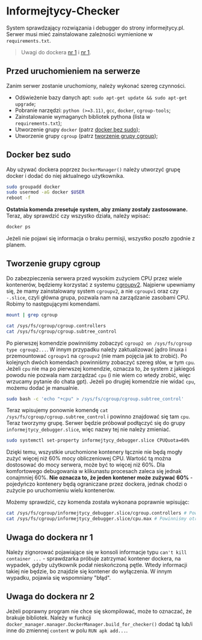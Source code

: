 # Informejtycy-Checker

System sprawdzający rozwiązania i debugger do strony informejtycy.pl. Serwer musi mieć zainstalowane zależności wymienione w `requirements.txt`.

> Uwagi do dockera [nr 1](#Uwaga-do-dockera-nr-1) i [nr 1](#Uwaga-do-dockera-nr-2).

## Przed uruchomieniem na serwerze

Zanim serwer zostanie uruchomiony, należy wykonać szereg czynności.

- Odświeżenie bazy danych apt: `sudo apt-get update && sudo apt-get upgrade`;
- Pobranie narzędzi: `python (>=3.11)`, `gcc`, `docker`, `cgroup-tools`;
- Zainstalowanie wymaganych bibliotek pythona (lista w `requirements.txt`);
- Utworzenie grupy `docker` (patrz [docker bez sudo](#Docker-bez-sudo));
- Utworzenie grupy `cgroup` (patrz [tworzenie grupy cgroup](#Tworzenie-grupy-cgroup));

## Docker bez sudo <a name="Docker-bez-sudo"></a>

Aby używać dockera poprzez `DockerManager()` należy utworzyć grupę docker i dodać do niej aktualnego użytkownika.

```bash
sudo groupadd docker
sudo usermod -aG docker $USER
reboot -f
```

**Ostatnia komenda zresetuje system, aby zmiany zostały zastosowane.** Teraz, aby sprawdzić czy wszystko działa, należy wpisać:

```bash
docker ps
```

Jeżeli nie pojawi się informacja o braku permisji, wszystko poszło zgodnie z planem.

## Tworzenie grupy cgroup <a name="Tworzenie-grupy-cgroup"></a>

Do zabezpieczenia serwera przed wysokim zużyciem CPU przez wiele kontenerów, będziemy korzystać z systemu [cgroupv2](https://www.kernel.org/doc/html/latest/admin-guide/cgroup-v2.html). Najpierw upewniamy się, że mamy zainstalowany system `cgroupv2`, a nie `cgroupv1` oraz czy `-.slice`, czyli główna grupa, pozwala nam na zarządzanie zasobami CPU. Robimy to następującymi komendami.

```bash
mount | grep cgroup

cat /sys/fs/cgroup/cgroup.controllers
cat /sys/fs/cgroup/cgroup.subtree_control
```

Po pierwszej komendzie powinniśmy zobaczyć `cgroup2 on /sys/fs/cgroup type cgroup2...`. W innym przypadku należy zaktualizować jądro linuxa i przemountować `cgroupv1` na `cgroupv2` (nie mam pojęcia jak to zrobić). Po kolejnych dwóch komendach powinniśmy zobaczyć szereg słów, w tym `cpu`. Jeżeli `cpu` nie ma po pierwszej komendzie, oznacza to, że system z jakiegoś powodu nie pozwala nam zarządzać `cpu` (i nie wiem co wtedy zrobić, więc wrzucamy pytanie do chata gpt). Jeżeli po drugiej komendzie nie widać `cpu`, możemu dodać je manualnie.

```bash
sudo bash -c 'echo "+cpu" > /sys/fs/cgroup/cgroup.subtree_control'
```

Teraz wpisujemy ponownie komendę `cat /sys/fs/cgroup/cgroup.subtree_control` i powinno znajdować się tam `cpu`. Teraz tworzymy grupę. Serwer będzie próbował podłączyć się do grupy `informejtycy_debugger.slice`, więc nazwy tej nie należy zmieniać.

```bash
sudo systemctl set-property informejtycy_debugger.slice CPUQuota=60%
```

Dzięki temu, wszystkie uruchomione kontenery łącznie nie będą mogły zużyć więcej niż 60% mocy obliczeniowej CPU. Wartość tą można dostosować do mocy serwera, może być to więcej niż 60%. Dla komfortowego debugowania w klikunastu procesach zaleca się jednak conajmniej 60%. **Nie oznacza to, że jeden kontener może zużywać 60%** - pojedyńczo kontenery będą ograniczane przez dockera, jednak chodzi o zużycie po uruchomieniu wielu kontenerów.

Możemy sprawdzić, czy komenda została wykonana poprawnie wpisując:

```bash
cat /sys/fs/cgroup/informejtycy_debugger.slice/cgroup.controllers # Powinniśmy otrzymać szereg słów, w tym "cpu"
cat /sys/fs/cgroup/informejtycy_debugger.slice/cpu.max # Powinniśmy otrzymać dwie liczby, gdzie pierwsza jest mniejsza od drugiej
```

## Uwaga do dockera nr 1 <a name="Uwaga-do-docera-nr-1"></a>

Należy zignorować pojawiające się w konsoli informacje typu `can't kill container ...` - sprawdzarka próbuje zatrzymać kontener dockera, na wypadek, gdyby użytkownik podał nieskończoną pętle. Wtedy informacji takiej nie będzie, bo znajdzie się kontener do wyłączenia. W innym wypadku, pojawia się wspomniany "błąd".

## Uwaga do dockera nr 2 <a name="Uwaga-do-dockera-nr-2"></a>

Jeżeli poprawny program nie chce się skompilować, może to oznaczać, że brakuje bibliotek. Należy w funkcji `docker_manager.manager.DockerManager.build_for_checker()` dodać tą lub/i inne do zmiennej `content` w polu `RUN apk add...`.
